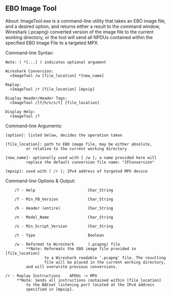 EBO Image Tool
-------------------

About:
ImageTool.exe is a command-line utility that takes an EBO image 
file, and a desired option, and returns either a result to the 
command window, Wireshark (.pcapng) converted version of 
the image file to the current working directory, or the tool will
send all NPDUs contained within the specified EBO Image File to a
targeted MPX.

Command-line Syntax:

	Note: ( *[...] ) indicates optional argument

	Wireshark Conversion:
	  >ImageTool /w [file_location] *[new_name]

	Replay:
	  >ImageTool /r [file_location] [mpxip]

	Display Header/Header Tags:
	  >ImageTool /[f/h/n/s/t] [file_location]

	Display Help:
	  >ImageTool /?

Command-line Arguments:
	
	[option]: listed below, decides the operation taken
	
	[file_location]: path to EBO image file, may be either absolute, 
			 or relative to the current working directory
	
	[new_name]: optionally used with [ /w ]; a name provided here will
			 replace the default conversion file name: "IFConversion"
	
	[mpxip]: used with [ /r ]; IPv4 address of targeted MPX device

Command-line Options & Output:

    	/? - Help                       Char_String

     	/f - Min_FB_Version             Char_String

     	/h - Header (entire)            Char_String

     	/n - Model_Name                 Char_String

     	/s - Min_Script_Version         Char_String

     	/t - Type                       Boolean

     	/w - Reformat to Wireshark      (.pcapng) file
             **Note: Reformats the EBO image file provided in [file_location]
                     to a Wireshark readable '.pcapng' file. The resulting
                     file will be placed in the current working directory,
		     and will overwrite previous conversions.
	
	/r - Replay Instructions	APDUs -> MPX
	     **Note: Sends all instructions contained within [file_location]
		     to the BACnet listening port located at the IPv4 address
		     specified in [mpxip].
